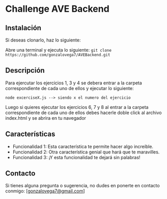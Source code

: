 # Challenge AVE Backend


## Instalación

Si deseas clonarlo, haz lo siguiente:

Abre una terminal y ejecuta lo siguiente: `git clone https://github.com/gonzalovega7/AVEBackend.git`


## Descripción
Para ejercutar los ejercicios 1, 3 y 4 se debera entrar a la carpeta correspondiente de cada uno de ellos y ejecutar lo siguiente:

    node excerciseX.js --> siendo x el numero del ejercicio


Luego si quieres ejecutar los ejercicios 6, 7 y 8 al entrar a la carpeta correspondiente de cada uno de ellos debes hacerle doble click al archivo index.html y se abrira en tu navegador

## Características

- Funcionalidad 1: Esta característica te permite hacer algo increíble.
- Funcionalidad 2: Otra característica genial que hará que te maravilles.
- Funcionalidad 3: ¡Y esta funcionalidad te dejará sin palabras!

## Contacto

Si tienes alguna pregunta o sugerencia, no dudes en ponerte en contacto conmigo: [gonzalovega7@gmail.com]
